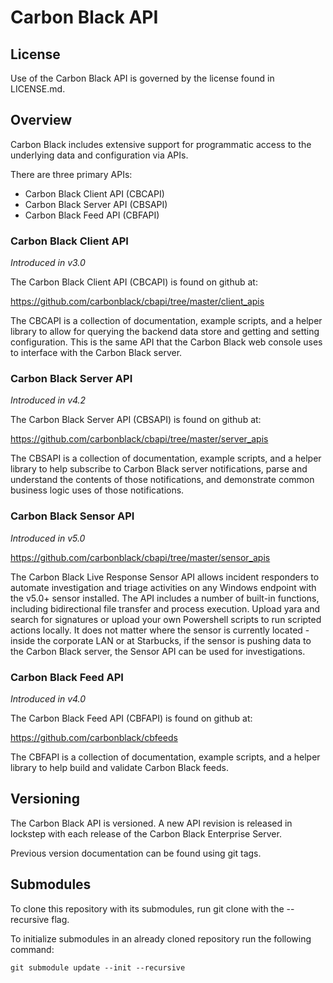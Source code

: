 # Carbon Black API 

## License

Use of the Carbon Black API is governed by the license found in LICENSE.md.

## Overview

Carbon Black includes extensive support for programmatic access to the underlying data and configuration via APIs.

There are three primary APIs:

* Carbon Black Client API (CBCAPI)
* Carbon Black Server API (CBSAPI)
* Carbon Black Feed API (CBFAPI)

### Carbon Black Client API
*Introduced in v3.0*

The Carbon Black Client API (CBCAPI) is found on github at:

  https://github.com/carbonblack/cbapi/tree/master/client_apis

The CBCAPI is a collection of documentation, example scripts, and a helper library to allow for querying the backend data store and getting and setting configuration.  This is the same API that the Carbon Black web console uses to interface with the Carbon Black server.

### Carbon Black Server API
*Introduced in v4.2*

The Carbon Black Server API (CBSAPI) is found on github at:

  https://github.com/carbonblack/cbapi/tree/master/server_apis

The CBSAPI is a collection of documentation, example scripts, and a helper library to help subscribe to Carbon Black server notifications, parse and understand the contents of those notifications, and demonstrate common business logic uses of those notifications.

### Carbon Black Sensor API
*Introduced in v5.0*

  https://github.com/carbonblack/cbapi/tree/master/sensor_apis

The Carbon Black Live Response Sensor API allows incident responders to automate investigation and triage activities on any Windows endpoint with the v5.0+ sensor installed.  The API includes a number of built-in functions, including bidirectional file transfer and process execution.  Upload yara and search for signatures or upload your own Powershell scripts to run scripted actions locally.  It does not matter where the sensor is currently located - inside the corporate LAN or at Starbucks, if the sensor is pushing data to the Carbon Black server, the Sensor API can be used for investigations.

### Carbon Black Feed API
*Introduced in v4.0*

The Carbon Black Feed API (CBFAPI) is found on github at:

  https://github.com/carbonblack/cbfeeds

The CBFAPI is a collection of documentation, example scripts, and a helper library to help build and validate Carbon Black feeds.

## Versioning

The Carbon Black API is versioned.  A new API revision is released in lockstep with each release of the Carbon Black Enterprise Server.

Previous version documentation can be found using git tags.

## Submodules

To clone this repository with its submodules, run git clone with the --recursive flag.

To initialize submodules in an already cloned repository run the following command:
```
git submodule update --init --recursive
```
